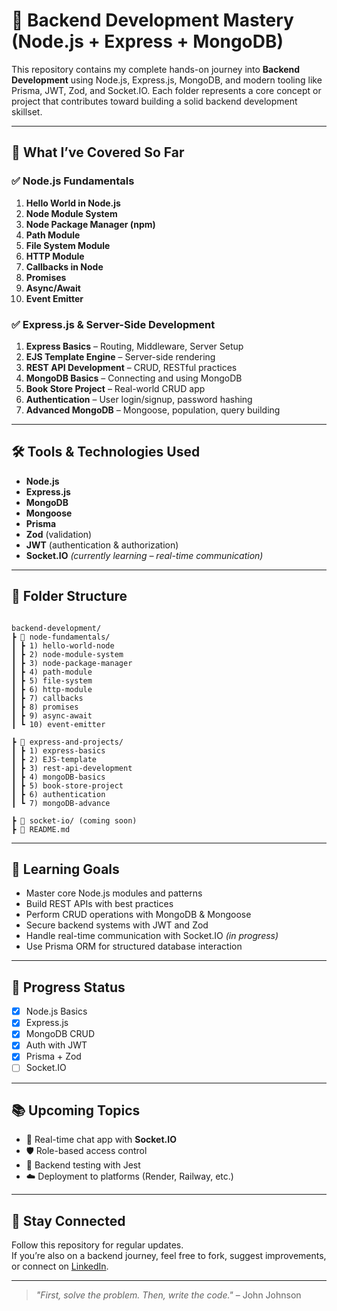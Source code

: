 # 🚀 Backend Development Mastery (Node.js + Express + MongoDB)

This repository contains my complete hands-on journey into **Backend Development** using Node.js, Express.js, MongoDB, and modern tooling like Prisma, JWT, Zod, and Socket.IO. Each folder represents a core concept or project that contributes toward building a solid backend development skillset.

---

## 📘 What I’ve Covered So Far

### ✅ Node.js Fundamentals
1. **Hello World in Node.js**
2. **Node Module System**
3. **Node Package Manager (npm)**
4. **Path Module**
5. **File System Module**
6. **HTTP Module**
7. **Callbacks in Node**
8. **Promises**
9. **Async/Await**
10. **Event Emitter**

### ✅ Express.js & Server-Side Development
1. **Express Basics** – Routing, Middleware, Server Setup  
2. **EJS Template Engine** – Server-side rendering  
3. **REST API Development** – CRUD, RESTful practices  
4. **MongoDB Basics** – Connecting and using MongoDB  
5. **Book Store Project** – Real-world CRUD app  
6. **Authentication** – User login/signup, password hashing  
7. **Advanced MongoDB** – Mongoose, population, query building

---

## 🛠️ Tools & Technologies Used

- **Node.js**  
- **Express.js**  
- **MongoDB**  
- **Mongoose**  
- **Prisma**  
- **Zod** (validation)  
- **JWT** (authentication & authorization)  
- **Socket.IO** *(currently learning – real-time communication)*  

---

## 📁 Folder Structure

```

backend-development/
┣ 📂 node-fundamentals/
┃ ┣ 1) hello-world-node
┃ ┣ 2) node-module-system
┃ ┣ 3) node-package-manager
┃ ┣ 4) path-module
┃ ┣ 5) file-system
┃ ┣ 6) http-module
┃ ┣ 7) callbacks
┃ ┣ 8) promises
┃ ┣ 9) async-await
┃ ┗ 10) event-emitter

┣ 📂 express-and-projects/
┃ ┣ 1) express-basics
┃ ┣ 2) EJS-template
┃ ┣ 3) rest-api-development
┃ ┣ 4) mongoDB-basics
┃ ┣ 5) book-store-project
┃ ┣ 6) authentication
┃ ┗ 7) mongoDB-advance

┣ 📂 socket-io/ (coming soon)
┣ 📜 README.md

```

---

## 🧠 Learning Goals

- Master core Node.js modules and patterns  
- Build REST APIs with best practices  
- Perform CRUD operations with MongoDB & Mongoose  
- Secure backend systems with JWT and Zod  
- Handle real-time communication with Socket.IO *(in progress)*  
- Use Prisma ORM for structured database interaction

---

## 📌 Progress Status

- [x] Node.js Basics  
- [x] Express.js  
- [x] MongoDB CRUD  
- [x] Auth with JWT  
- [x] Prisma + Zod  
- [ ] Socket.IO

---

## 📚 Upcoming Topics

- 🔄 Real-time chat app with **Socket.IO**  
- 🛡️ Role-based access control  
- 🧪 Backend testing with Jest  
- ☁️ Deployment to platforms (Render, Railway, etc.)

---

## 🙌 Stay Connected

Follow this repository for regular updates.  
If you’re also on a backend journey, feel free to fork, suggest improvements, or connect on [LinkedIn](https://www.linkedin.com/in/waqarranadev/).

---

> _"First, solve the problem. Then, write the code."_ – John Johnson
